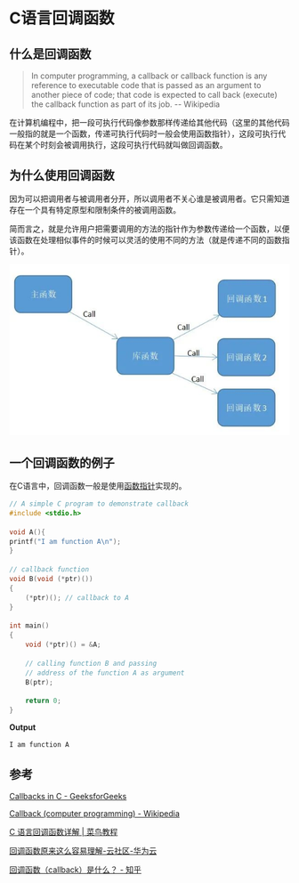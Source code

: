 # C语言回调函数

## 什么是回调函数

> In computer programming, a callback or callback function is any reference to executable code that is passed as an argument to another piece of code; that code is expected to call back (execute) the callback function as part of its job.  -- Wikipedia

在计算机编程中，把一段可执行代码像参数那样传递给其他代码（这里的其他代码一般指的就是一个函数，传递可执行代码时一般会使用函数指针），这段可执行代码在某个时刻会被调用执行，这段可执行代码就叫做回调函数。

## 为什么使用回调函数

因为可以把调用者与被调用者分开，所以调用者不关心谁是被调用者。它只需知道存在一个具有特定原型和限制条件的被调用函数。

简而言之，就是允许用户把需要调用的方法的指针作为参数传递给一个函数，以便该函数在处理相似事件的时候可以灵活的使用不同的方法（就是传递不同的函数指针）。

![callback](./C语言回调函数.assets/callback.png)

## 一个回调函数的例子

在C语言中，回调函数一般是使用[函数指针](https://zhuanlan.zhihu.com/p/678613581)实现的。

```C
// A simple C program to demonstrate callback
#include <stdio.h>

void A(){ 
printf("I am function A\n");
}

// callback function
void B(void (*ptr)())
{
	(*ptr)(); // callback to A
}

int main()
{
	void (*ptr)() = &A;

	// calling function B and passing
	// address of the function A as argument
	B(ptr);

	return 0;
}
```

**Output**

```
I am function A
```

## 参考

[Callbacks in C - GeeksforGeeks](https://www.geeksforgeeks.org/callbacks-in-c/)

[Callback (computer programming) - Wikipedia](https://en.wikipedia.org/wiki/Callback_(computer_programming))

[C 语言回调函数详解 | 菜鸟教程](https://www.runoob.com/w3cnote/c-callback-function.html)

[回调函数原来这么容易理解-云社区-华为云](https://bbs.huaweicloud.com/blogs/273798)

[回调函数（callback）是什么？ - 知乎](https://www.zhihu.com/question/19801131)